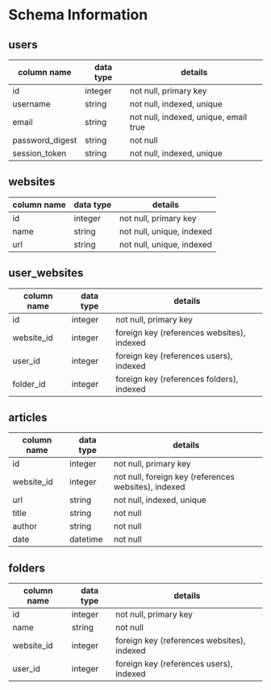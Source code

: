 # Schema Information

## users
column name     | data type | details
----------------|-----------|-----------------------
id              | integer   | not null, primary key
username        | string    | not null, indexed, unique
email           | string    | not null, indexed, unique, email true
password_digest | string    | not null
session_token   | string    | not null, indexed, unique

## websites
column name | data type | details
------------|-----------|-----------------------
id          | integer   | not null, primary key
name				| string		| not null, unique, indexed
url					| string		| not null, unique, indexed

## user_websites
column name     | data type | details
----------------|-----------|-----------------------
id              | integer   | not null, primary key
website_id  		| integer   | foreign key (references websites), indexed
user_id  		    | integer   | foreign key (references users), indexed
folder_id		    | integer		| foreign key (references folders), indexed

## articles
column name | data type | details
------------|-----------|-----------------------
id          | integer   | not null, primary key
website_id  | integer   | not null, foreign key (references websites), indexed
url					| string		| not null, indexed, unique
title       | string    | not null
author			| string		| not null
date				| datetime  | not null

## folders
column name | data type | details
------------|-----------|-----------------------
id          | integer   | not null, primary key
name        | string    | not null
website_id  | integer   | foreign key (references websites), indexed
user_id     | integer   | foreign key (references users), indexed

